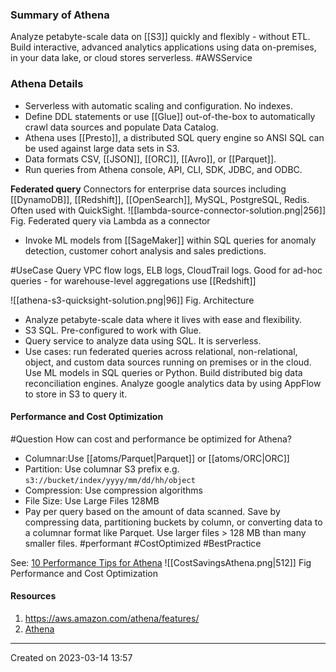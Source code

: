 ### Summary of Athena
Analyze petabyte-scale data on [[S3]] quickly and flexibly - without ETL. Build interactive, advanced analytics applications using data on-premises, in your data lake, or cloud stores serverless. #AWSService 

### Athena Details
- Serverless with automatic scaling and configuration. No indexes.
- Define DDL statements or use [[Glue]] out-of-the-box to automatically crawl data sources and populate Data Catalog.
- Athena uses [[Presto]], a distributed SQL query engine so ANSI SQL can be used against large data sets in S3.
- Data formats CSV, [[JSON]], [[ORC]], [[Avro]], or [[Parquet]].
- Run queries from Athena console, API, CLI, SDK, JDBC, and ODBC.
 
**Federated query**
Connectors for enterprise data sources including [[DynamoDB]], [[Redshift]], [[OpenSearch]], MySQL, PostgreSQL, Redis. Often used with QuickSight.
![[lambda-source-connector-solution.png|256]]
Fig. Federated query via Lambda as a connector

- Invoke ML models from [[SageMaker]] within SQL queries for anomaly detection, customer cohort analysis and sales predictions.

#UseCase Query VPC flow logs, ELB logs, CloudTrail logs. Good for ad-hoc queries - for warehouse-level aggregations use [[Redshift]]

![[athena-s3-quicksight-solution.png|96]]
Fig. Architecture


* Analyze petabyte-scale data where it lives with ease and flexibility.
* S3 SQL. Pre-configured to work with Glue.
* Query service to analyze data using SQL. It is serverless.
* Use cases: run federated queries across relational, non-relational, object, and custom data sources running on premises or in the cloud. Use ML models in SQL queries or Python. Build distributed big data reconciliation engines. Analyze google analytics data by using AppFlow to store in S3 to query it.
#### Performance and Cost Optimization

#Question How can cost and performance be optimized for Athena?

- Columnar:Use [[atoms/Parquet|Parquet]] or [[atoms/ORC|ORC]]
- Partition: Use columnar S3 prefix e.g. `s3://bucket/index/yyyy/mm/dd/hh/object`
- Compression: Use compression algorithms
- File Size: Use Large Files 128MB
- Pay per query based on the amount of data scanned. Save by compressing data, partitioning buckets by column, or converting data to a columnar format like Parquet. Use larger files > 128 MB than many smaller files. #performant  #CostOptimized #BestPractice 

See: [10 Performance Tips for Athena](https://aws.amazon.com/blogs/big-data/top-10-performance-tuning-tips-for-amazon-athena/)
![[CostSavingsAthena.png|512]]
Fig Performance and Cost Optimization

#### Resources
1. https://aws.amazon.com/athena/features/
2. [Athena](https://aws.amazon.com/athena/) 

---
Created on 2023-03-14 13:57